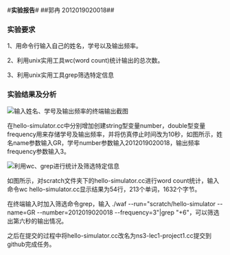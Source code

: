 #**实验报告**#
##郭冉 2012019020018##
### 实验要求 ###
1、用命令行输入自己的姓名，学号以及输出频率。

2、利用unix实用工具wc(word count)统计输出的总次数。

3、利用unix实用工具grep筛选特定信息


### 实验结果及分析 ###

![输入姓名、学号及输出频率的终端输出截图](http://photo.weibo.com/3201030311/wbphotos/large/mid/3985659431496552/pid/becbd8a7gw1f4srrlxlijj20i006pgop)

在hello-simulator.cc中分别增加创建string型变量number，double型变量frequency用来存储学号及输出频率，并将仿真停止时间改为10秒，如图所示，姓名name参数输入GR，学号number参数输入2012019020018，输出频率frequency参数输入3。

![利用wc、grep进行统计及筛选特定信息](http://photo.weibo.com/3201030311/wbphotos/large/mid/3985659431496552/pid/becbd8a7gw1f4srrh8t9zj20i203e75u)

如图所示，对scratch文件夹下的hello-simulator.cc进行word count统计，输入命令wc hello-simulator.cc显示结果为54行，213个单词，1632个字节。

在终端输入时加入筛选命令grep，输入 ./waf --run="scratch/hello-simulator --name=GR --number=2012019020018 --frequency=3"|grep "+6"，可以筛选出第六秒的输出情况。

之后在提交的过程中将hello-simulator.cc改名为ns3-lec1-project1.cc提交到github完成任务。